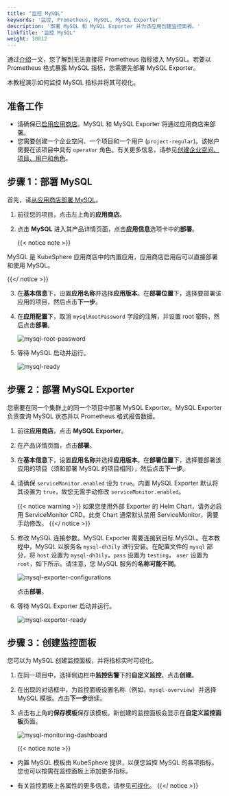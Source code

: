 ```yaml
---
title: "监控 MySQL"
keywords: '监控, Prometheus, MySQL, MySQL Exporter'
description: '部署 MySQL 和 MySQL Exporter 并为该应用创建监控面板。'
linkTitle: "监控 MySQL"
weight: 10812
---
```

通过[介绍](../../../../project-user-guide/custom-application-monitoring/introduction/#间接暴露)一文，您了解到无法直接将 Prometheus 指标接入 MySQL。若要以 Prometheus 格式暴露 MySQL 指标，您需要先部署 MySQL Exporter。

本教程演示如何监控 MySQL 指标并将其可视化。

## 准备工作

- 请确保已[启用应用商店](../../../../pluggable-components/app-store/)。MySQL 和 MySQL Exporter 将通过应用商店来部署。
- 您需要创建一个企业空间、一个项目和一个用户 (`project-regular`)。该帐户需要在该项目中具有 `operator` 角色。有关更多信息，请参见[创建企业空间、项目、用户和角色](../../../../quick-start/create-workspace-and-project/)。

## 步骤 1：部署 MySQL

首先，请[从应用商店部署 MySQL](../../../../application-store/built-in-apps/mysql-app/)。

1. 前往您的项目，点击左上角的**应用商店**。

2. 点击 **MySQL** 进入其产品详情页面，点击**应用信息**选项卡中的**部署**。

    {{< notice note >}}

MySQL 是 KubeSphere 应用商店中的内置应用，应用商店启用后可以直接部署和使用 MySQL。

{{</ notice >}} 

3. 在**基本信息**下，设置**应用名称**并选择**应用版本**。在**部署位置**下，选择要部署该应用的项目，然后点击**下一步**。

4. 在**应用配置**下，取消 `mysqlRootPassword` 字段的注解，并设置 root 密码，然后点击**部署**。

    ![mysql-root-password](/images/docs/zh-cn/project-user-guide/custom-application-monitoring/examples/monitor-mysql/mysql-root-password.png)

5. 等待 MySQL 启动并运行。

    ![mysql-ready](/images/docs/zh-cn/project-user-guide/custom-application-monitoring/examples/monitor-mysql/mysql-ready.png)

## 步骤 2：部署 MySQL Exporter

您需要在同一个集群上的同一个项目中部署 MySQL Exporter。MySQL Exporter 负责查询 MySQL 状态并以 Prometheus 格式报告数据。

1. 前往**应用商店**，点击 **MySQL Exporter**。

2. 在产品详情页面，点击**部署**。

3. 在**基本信息**下，设置**应用名称**并选择**应用版本**。在**部署位置**下，选择要部署该应用的项目（须和部署 MySQL 的项目相同），然后点击**下一步**。

4. 请确保 `serviceMonitor.enabled` 设为 `true`。内置 MySQL Exporter 默认将其设置为 `true`，故您无需手动修改 `serviceMonitor.enabled`。

    {{< notice warning >}}
如果您使用外部 Exporter 的 Helm Chart，请务必启用 ServiceMonitor CRD。此类 Chart 通常默认禁用 ServiceMonitor，需要手动修改。
    {{</ notice >}}

5. 修改 MySQL 连接参数。MySQL Exporter 需要连接到目标 MySQL。在本教程中，MySQL 以服务名 `mysql-dh3ily` 进行安装。在配置文件的 `mysql` 部分，将 `host` 设置为 `mysql-dh3ily`，`pass` 设置为 `testing`， `user` 设置为 `root`，如下所示。请注意，您 MySQL 服务的**名称可能不同**。

    ![mysql-exporter-configurations](/images/docs/zh-cn/project-user-guide/custom-application-monitoring/examples/monitor-mysql/mysql-exporter-configurations.png)

    点击**部署**。

6. 等待 MySQL Exporter 启动并运行。

    ![mysql-exporter-ready](/images/docs/zh-cn/project-user-guide/custom-application-monitoring/examples/monitor-mysql/mysql-exporter-ready.png)

## 步骤 3：创建监控面板

您可以为 MySQL 创建监控面板，并将指标实时可视化。

1. 在同一项目中，选择侧边栏中**监控告警**下的**自定义监控**，点击**创建**。

2. 在出现的对话框中，为监控面板设置名称（例如，`mysql-overview`）并选择 MySQL 模板。点击**下一步**继续。

3. 点击右上角的**保存模板**保存该模板。新创建的监控面板会显示在**自定义监控面板**页面。

    ![mysql-monitoring-dashboard](/images/docs/zh-cn/project-user-guide/custom-application-monitoring/examples/monitor-mysql/mysql-monitoring-dashboard.png)

    {{< notice note >}}

- 内置 MySQL 模板由 KubeSphere 提供，以便您监控 MySQL 的各项指标。您也可以按需在监控面板上添加更多指标。
  
- 有关监控面板上各属性的更多信息，请参见[可视化](../../../../project-user-guide/custom-application-monitoring/visualization/overview/)。
      {{</ notice >}}